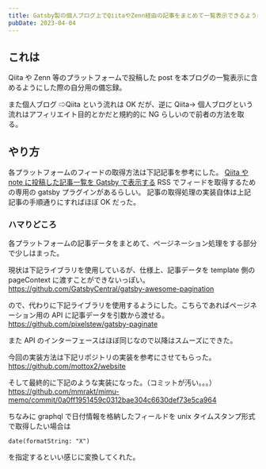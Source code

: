 ```yaml
---
title: Gatsby製の個人ブログ上でQiitaやZenn経由の記事をまとめて一覧表示できるようにする
pubDate: 2023-04-04
---
```


## これは

Qiita や Zenn 等のプラットフォームで投稿した post を本ブログの一覧表示に含めるようにした際の自分用の備忘録。

また個人ブログ ⇨Qiita という流れは OK だが、逆に Qiita→ 個人ブログという流れはアフィリエイト目的とかだと規約的に NG らしいので前者の方法を取る。

## やり方

各プラットフォームのフィードの取得方法は下記記事を参考にした。
[Qiita や note に投稿した記事一覧を Gatsby で表示する](https://www.zakioka.net/blog/gatsby-qiita-note-post-list)
RSS でフィードを取得するための専用の gatsby プラグインがあるらしい。
記事の取得処理の実装自体は上記記事の手順通りにすればほぼ OK だった。

### ハマりどころ

各プラットフォームの記事データをまとめて、ページネーション処理をする部分で少しはまった。

現状は下記ライブラリを使用しているが、仕様上、記事データを template 側の pageContext に渡すことができないっぽい。
https://github.com/GatsbyCentral/gatsby-awesome-pagination

ので、代わりに下記ライブラリを使用するようにした。こちらであればページネーション用の API に記事データを引数から渡せる。
https://github.com/pixelstew/gatsby-paginate

また API のインターフェースはほぼ同じなので以降はスムーズにできた。

今回の実装方法は下記リポジトリの実装を参考にさせてもらった。
https://github.com/mottox2/website

そして最終的に下記のような実装になった。（コミットが汚い。。。）
https://github.com/mmrakt/mimu-memo/commit/0a0ff1951459c0312bae304c6630def73e5ca964

ちなみに graphql で日付情報を格納したフィールドを unix タイムスタンプ形式で取得したい場合は

```
date(formatString: "X")
```

を指定するといい感じに変換してくれた。
